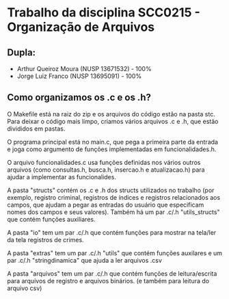 # Trabalho da disciplina SCC0215 - Organização de Arquivos

## Dupla:

- Arthur Queiroz Moura (NUSP 13671532) - 100%
- Jorge Luiz Franco (NUSP 13695091) - 100%

## Como organizamos os .c e os .h?

O Makefile está na raiz do zip e os arquivos do código estão na pasta stc. Para deixar o código mais limpo, criamos vários arquivos .c e .h, que estão divididos em pastas.

O programa principal está no main.c, que pega a primeira parte da entrada e joga como argumento de funções implementadas em funcionalidades.h.

O arquivo funcionalidades.c usa funções definidas nos vários outros arquivos (como consultas.h, busca.h, insercao.h e atualizacao.h) para ajudar a implementar as funcionalides.

A pasta "structs" contém os .c e .h dos structs utilizados no trabalho (por exemplo, registro criminal, registros de índices e registros relacionados aos
campos, que ajudam a pegar as entradas do usuário que especificam nomes dos campos
e seus valores). Também há um par .c/.h "utils_structs" que contém funções auxiliares.

A pasta "io" tem um par .c/.h que contém funções para mostrar na tela/ler da tela 
registros de crimes.

A pasta "extras" tem um par .c/.h "utils" que contém funções auxilares e um par .c/.h "stringdinamica" que ajuda a ler arquivos .csv

A pasta "arquivos" tem um par .c/.h que contém funções de leitura/escrita para arquivos de registro e arquivos binários. (e também para leitura do arquivo csv)
